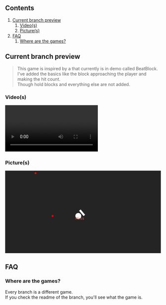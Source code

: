 ## Contents

1. [Current branch preview](#current-branch-preview)
   1. [Video(s)](#videos)
   2. [Picture(s)](#pictures)
2. [FAQ](#faq)
   1. [Where are the games?](#where-are-the-games)

## Current branch preview

> This game is inspired by a that currently is in demo called BeatBlock.
> <br> I've added the basics like the block approaching the player and making the hit count.
> <br> Though hold blocks and everything else are not added.

### Video(s)

![Video](assets/gameplay_ripoff_beatblock.mp4)

### Picture(s)

![Picture](assets/preview_1.png)

## FAQ

### Where are the games?

Every branch is a different game.
<br> If you check the readme of the branch, you'll see what the game is.
